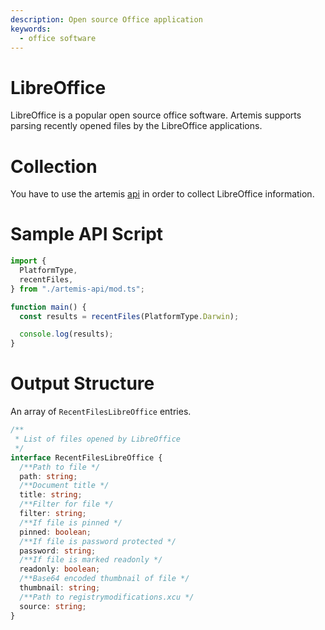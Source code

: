 ```yaml
---
description: Open source Office application
keywords:
  - office software
---
```


# LibreOffice

LibreOffice is a popular open source office software. Artemis supports parsing
recently opened files by the LibreOffice applications.

# Collection

You have to use the artemis [api](../../API/overview.md) in order to collect
LibreOffice information.

# Sample API Script

```typescript
import {
  PlatformType,
  recentFiles,
} from "./artemis-api/mod.ts";

function main() {
  const results = recentFiles(PlatformType.Darwin);

  console.log(results);
}
```

# Output Structure

An array of `RecentFilesLibreOffice` entries.

```typescript
/**
 * List of files opened by LibreOffice
 */
interface RecentFilesLibreOffice {
  /**Path to file */
  path: string;
  /**Document title */
  title: string;
  /**Filter for file */
  filter: string;
  /**If file is pinned */
  pinned: boolean;
  /**If file is password protected */
  password: string;
  /**If file is marked readonly */
  readonly: boolean;
  /**Base64 encoded thumbnail of file */
  thumbnail: string;
  /**Path to registrymodifications.xcu */
  source: string;
}
```
